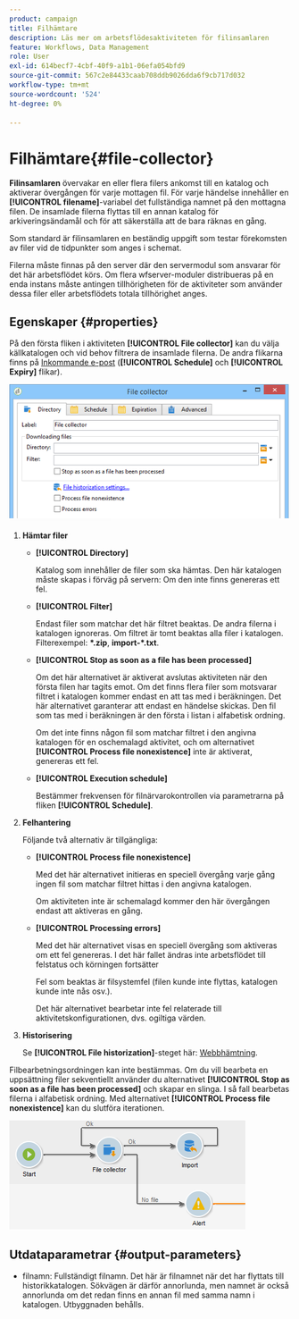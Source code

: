 ```yaml
---
product: campaign
title: Filhämtare
description: Läs mer om arbetsflödesaktiviteten för filinsamlaren
feature: Workflows, Data Management
role: User
exl-id: 614becf7-4cbf-40f9-a1b1-06efa054bfd9
source-git-commit: 567c2e84433caab708ddb9026dda6f9cb717d032
workflow-type: tm+mt
source-wordcount: '524'
ht-degree: 0%

---
```


# Filhämtare{#file-collector}



**Filinsamlaren** övervakar en eller flera filers ankomst till en katalog och aktiverar övergången för varje mottagen fil. För varje händelse innehåller en **[!UICONTROL filename]**-variabel det fullständiga namnet på den mottagna filen. De insamlade filerna flyttas till en annan katalog för arkiveringsändamål och för att säkerställa att de bara räknas en gång.

Som standard är filinsamlaren en beständig uppgift som testar förekomsten av filer vid de tidpunkter som anges i schemat.

Filerna måste finnas på den server där den servermodul som ansvarar för det här arbetsflödet körs. Om flera wfserver-moduler distribueras på en enda instans måste antingen tillhörigheten för de aktiviteter som använder dessa filer eller arbetsflödets totala tillhörighet anges.

## Egenskaper {#properties}

På den första fliken i aktiviteten **[!UICONTROL File collector]** kan du välja källkatalogen och vid behov filtrera de insamlade filerna. De andra flikarna finns på [Inkommande e-post](inbound-emails.md) (**[!UICONTROL Schedule]** och **[!UICONTROL Expiry]** flikar).

![](assets/file_collect_edit.png)

1. **Hämtar filer**

   * **[!UICONTROL Directory]**

     Katalog som innehåller de filer som ska hämtas. Den här katalogen måste skapas i förväg på servern: Om den inte finns genereras ett fel.

   * **[!UICONTROL Filter]**

     Endast filer som matchar det här filtret beaktas. De andra filerna i katalogen ignoreras. Om filtret är tomt beaktas alla filer i katalogen. Filterexempel: **&#42;.zip**, **import-&#42;.txt**.

   * **[!UICONTROL Stop as soon as a file has been processed]**

     Om det här alternativet är aktiverat avslutas aktiviteten när den första filen har tagits emot. Om det finns flera filer som motsvarar filtret i katalogen kommer endast en att tas med i beräkningen. Det här alternativet garanterar att endast en händelse skickas. Den fil som tas med i beräkningen är den första i listan i alfabetisk ordning.

     Om det inte finns någon fil som matchar filtret i den angivna katalogen för en oschemalagd aktivitet, och om alternativet **[!UICONTROL Process file nonexistence]** inte är aktiverat, genereras ett fel.

   * **[!UICONTROL Execution schedule]**

     Bestämmer frekvensen för filnärvarokontrollen via parametrarna på fliken **[!UICONTROL Schedule]**.

1. **Felhantering**

   Följande två alternativ är tillgängliga:

   * **[!UICONTROL Process file nonexistence]**

     Med det här alternativet initieras en speciell övergång varje gång ingen fil som matchar filtret hittas i den angivna katalogen.

     Om aktiviteten inte är schemalagd kommer den här övergången endast att aktiveras en gång.

   * **[!UICONTROL Processing errors]**

     Med det här alternativet visas en speciell övergång som aktiveras om ett fel genereras. I det här fallet ändras inte arbetsflödet till felstatus och körningen fortsätter

     Fel som beaktas är filsystemfel (filen kunde inte flyttas, katalogen kunde inte nås osv.).

     Det här alternativet bearbetar inte fel relaterade till aktivitetskonfigurationen, dvs. ogiltiga värden.

1. **Historisering**

   Se **[!UICONTROL File historization]**-steget här: [Webbhämtning](web-download.md).

Filbearbetningsordningen kan inte bestämmas. Om du vill bearbeta en uppsättning filer sekventiellt använder du alternativet **[!UICONTROL Stop as soon as a file has been processed]** och skapar en slinga. I så fall bearbetas filerna i alfabetisk ordning. Med alternativet **[!UICONTROL Process file nonexistence]** kan du slutföra iterationen.

![](assets/file_collect_loop.png)

## Utdataparametrar {#output-parameters}

* filnamn: Fullständigt filnamn. Det här är filnamnet när det har flyttats till historikkatalogen. Sökvägen är därför annorlunda, men namnet är också annorlunda om det redan finns en annan fil med samma namn i katalogen. Utbyggnaden behålls.

